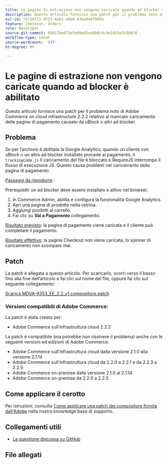 ```yaml
---
title: Le pagine di estrazione non vengono caricate quando ad blocker è abilitato
description: Questo articolo fornisce una patch per il problema noto di Adobe Commerce on cloud infrastructure 2.2.2 relativo al mancato caricamento delle pagine di pagamento causato da uBlock o altri ad blocker.
exl-id: fe718f21-df23-4ab1-a6b0-03bad4d7095d
feature: Checkout, Orders
role: Developer
source-git-commit: 958179e0f3efe08e65ea8b0c4c4e1015e3c5bb76
workflow-type: tm+mt
source-wordcount: '337'
ht-degree: 0%

---
```


# Le pagine di estrazione non vengono caricate quando ad blocker è abilitato

Questo articolo fornisce una patch per il problema noto di Adobe Commerce on cloud infrastructure 2.2.2 relativo al mancato caricamento delle pagine di pagamento causato da uBlock o altri ad blocker.

## Problema

Se per l’archivio è abilitata la Google Analytics, quando un cliente con uBlock o un altro ad blocker installato procede al pagamento, il `trackingCode.js` Il caricamento del file è bloccato e RequireJS interrompe il flusso di esecuzione JS. Questo causa problemi nel caricamento della pagina di pagamento.

<u>Passaggi da riprodurre</u> :

Prerequisiti: un ad blocker deve essere installato e attivo nel browser.

1. In Commerce Admin, abilita e configura la funzionalità Google Analytics.
1. Apri una pagina di prodotto nella vetrina.
1. Aggiungi prodotti al carrello.
1. Fai clic su **Vai a Pagamento** collegamento.

<u>Risultato previsto</u>: la pagina di pagamento viene caricata e il cliente può completare il pagamento.

<u>Risultato effettivo</u>: la pagina Checkout non viene caricata; lo spinner di caricamento non scompare mai.

## Patch

La patch è allegata a questo articolo. Per scaricarlo, scorri verso il basso fino alla fine dell’articolo e fai clic sul nome del file, oppure fai clic sul seguente collegamento:

[Scarica MDVA-9353\_EE\_2.2\_v1.compositore.patch](assets/MDVA-9353_EE_2.2.2_v1.composer.patch.zip)

### Versioni compatibili di Adobe Commerce:

La patch è stata creata per:

* Adobe Commerce sull’infrastruttura cloud 2.2.2

La patch è compatibile (ma potrebbe non risolvere il problema) anche con le seguenti versioni ed edizioni di Adobe Commerce:

* Adobe Commerce sull’infrastruttura cloud dalla versione 2.1.0 alla versione 2.1.14
* Adobe Commerce sull’infrastruttura cloud da 2.2.0 a 2.2.1 e da 2.2.3 a 2.2.5
* Adobe Commerce on-premise dalla versione 2.1.0 al 2.1.14
* Adobe Commerce on-premise da 2.2.0 a 2.2.5

## Come applicare il cerotto

Per istruzioni, consulta [Come applicare una patch del compositore fornita dall&#39;Adobe](/help/how-to/general/how-to-apply-a-composer-patch-provided-by-magento.md) nella nostra knowledge base di supporto.

## Collegamenti utili

* [La questione discussa su GitHub](https://github.com/magento/magento2/pull/13061)

## File allegati
